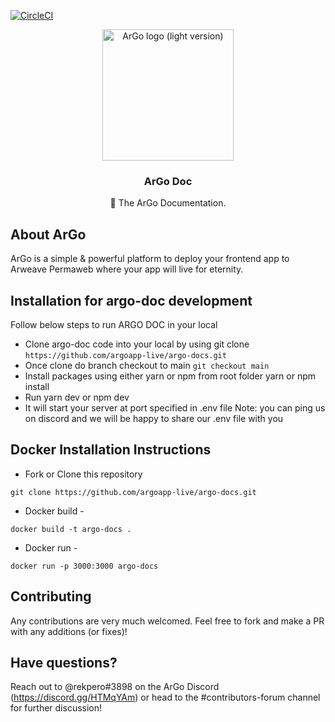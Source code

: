 [![CircleCI](https://circleci.com/gh/argoapp-live/argo-docs/tree/main.svg?style=shield)](https://circleci.com/gh/argoapp-live/argo-docs/tree/main)

<p align="center">
  <a href="https://argoapp.live/">
    <a href="https://imgur.com/J5O9d2O"><img src="https://i.imgur.com/J5O9d2O.png" title="source: imgur.com" alt="ArGo logo (light version)" width="210" /></a>
  </a>

  <h3 align="center">ArGo Doc</h3>

  <p align="center">
   📔 The ArGo Documentation.
 </p>
</p>

## About ArGo

ArGo is a simple & powerful platform to deploy your frontend app to Arweave Permaweb where your app will live for eternity.

## Installation for argo-doc development

Follow below steps to run ARGO DOC in your local

- Clone argo-doc code into your local by using git clone `https://github.com/argoapp-live/argo-docs.git`
- Once clone do branch checkout to main `git checkout main`
- Install packages using either yarn or npm from root folder yarn or npm install
- Run yarn dev or npm dev
- It will start your server at port specified in .env file Note: you can ping us on discord and we will be happy to share our .env file with you

## Docker Installation Instructions

- Fork or Clone this repository

```
git clone https://github.com/argoapp-live/argo-docs.git
```

- Docker build -

```
docker build -t argo-docs .
```

- Docker run -

```
docker run -p 3000:3000 argo-docs
```

## Contributing

Any contributions are very much welcomed. Feel free to fork and make a PR with any additions (or fixes)!

## Have questions?

Reach out to @rekpero#3898 on the ArGo Discord (https://discord.gg/HTMqYAm) or head to the #contributors-forum channel for further discussion!
